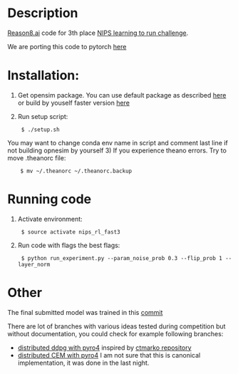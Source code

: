 # Description
[Reason8.ai](https://reason8.ai/) code for 3th place [NIPS learning to run challenge](https://www.crowdai.org/challenges/nips-2017-learning-to-run).

We are porting this code to pytorch [here](https://github.com/Scitator/Run-Skeleton-Run)

# Installation:
1) Get opensim package. You can use default package as described [here](https://github.com/stanfordnmbl/osim-rl) or
build by youself faster version [here](https://github.com/Scitator/opensim-core)
2) Run setup script:
    
        $ ./setup.sh

You may want to change conda env name in script and comment last line if not building opnesim by yourself 
3) If you experience theano errors. Try to move .theanorc file:

        $ mv ~/.theanorc ~/.theanorc.backup

# Running code
1) Activate environment:

        $ source activate nips_rl_fast3
2) Run code with flags the best flags:

        $ python run_experiment.py --param_noise_prob 0.3 --flip_prob 1 --layer_norm

# Other
The final submitted model was trained in this [commit](https://github.com/fgvbrt/nips_rl/tree/e2ffeaa475c57c64bf6d4664b2ab47b46ecc1c6e/dpg3)

There are lot of branches with various ideas tested during competition but without documentation, you could check for example following branches:
    
   - [distributed ddpg with pyro4](https://github.com/fgvbrt/nips_rl/tree/farm) inspired by [ctmarko repository](https://github.com/ctmakro/stanford-osrl)
   - [distributed CEM with pyro4](https://github.com/fgvbrt/nips_rl/tree/cem) I am not sure that this is canonical implementation, it was done in the last night.

